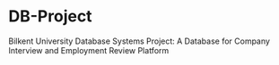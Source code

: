 # DB-Project
Bilkent University Database Systems Project: A Database for Company Interview and Employment Review Platform
